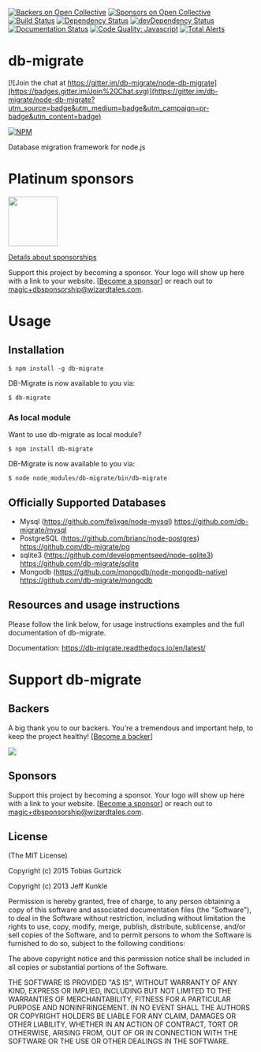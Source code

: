 [![Backers on Open Collective](https://opencollective.com/node-db-migrate/backers/badge.svg)](#backers) [![Sponsors on Open Collective](https://opencollective.com/node-db-migrate/sponsors/badge.svg)](#sponsors)
[![Build Status](https://travis-ci.org/db-migrate/node-db-migrate.svg?branch=master)](https://travis-ci.org/db-migrate/node-db-migrate)
[![Dependency Status](https://david-dm.org/db-migrate/node-db-migrate.svg)](https://david-dm.org/db-migrate/node-db-migrate)
[![devDependency Status](https://david-dm.org/db-migrate/node-db-migrate/dev-status.svg)](https://david-dm.org/db-migrate/node-db-migrate#info=devDependencies)
[![Documentation Status](https://readthedocs.org/projects/db-migrate/badge/?version=latest)](https://readthedocs.org/projects/db-migrate/?badge=latest)
[![Code Quality: Javascript](https://img.shields.io/lgtm/grade/javascript/g/db-migrate/node-db-migrate.svg?logo=lgtm&logoWidth=18)](https://lgtm.com/projects/g/db-migrate/node-db-migrate/context:javascript)
[![Total Alerts](https://img.shields.io/lgtm/alerts/g/db-migrate/node-db-migrate.svg?logo=lgtm&logoWidth=18)](https://lgtm.com/projects/g/db-migrate/node-db-migrate/alerts)

# db-migrate

[![Join the chat at https://gitter.im/db-migrate/node-db-migrate](https://badges.gitter.im/Join%20Chat.svg)](https://gitter.im/db-migrate/node-db-migrate?utm_source=badge&utm_medium=badge&utm_campaign=pr-badge&utm_content=badge)

[![NPM](https://nodei.co/npm/db-migrate.png?downloads=true&downloadRank=true)](https://nodei.co/npm/db-migrate/)

Database migration framework for node.js

# Platinum sponsors

[<img src="https://www.wizardtales.com/wzrdtales.png" width="100">](https://www.wizardtales.com)

[Details about sponsorships](https://github.com/db-migrate/node-db-migrate/issues/605)

Support this project by becoming a sponsor. Your logo will show up here with a link to your website. [[Become a sponsor](https://opencollective.com/node-db-migrate#sponsor)] or reach out to magic+dbsponsorship@wizardtales.com.

# Usage

## Installation

    $ npm install -g db-migrate

DB-Migrate is now available to you via:

    $ db-migrate
    
### As local module

Want to use db-migrate as local module?

    $ npm install db-migrate

DB-Migrate is now available to you via:

    $ node node_modules/db-migrate/bin/db-migrate

## Officially Supported Databases

- Mysql (https://github.com/felixge/node-mysql)
  https://github.com/db-migrate/mysql
- PostgreSQL (https://github.com/brianc/node-postgres)
  https://github.com/db-migrate/pg
- sqlite3 (https://github.com/developmentseed/node-sqlite3)
  https://github.com/db-migrate/sqlite
- Mongodb (https://github.com/mongodb/node-mongodb-native)
  https://github.com/db-migrate/mongodb

## Resources and usage instructions

Please follow the link below, for usage instructions examples and the full
documentation of db-migrate.

Documentation: https://db-migrate.readthedocs.io/en/latest/

# Support db-migrate

## Backers

A big thank you to our backers. You're a tremendous and important help, to keep the project healthy! [[Become a backer](https://opencollective.com/node-db-migrate#backer)]

<a href="https://opencollective.com/node-db-migrate#backers" target="_blank"><img src="https://opencollective.com/node-db-migrate/backers.svg?width=890"></a>

## Sponsors

Support this project by becoming a sponsor. Your logo will show up here with a link to your website. [[Become a sponsor](https://opencollective.com/node-db-migrate#sponsor)] or reach out to magic+dbsponsorship@wizardtales.com.

## License

(The MIT License)

Copyright (c) 2015 Tobias Gurtzick

Copyright (c) 2013 Jeff Kunkle

Permission is hereby granted, free of charge, to any person obtaining
a copy of this software and associated documentation files (the
"Software"), to deal in the Software without restriction, including
without limitation the rights to use, copy, modify, merge, publish,
distribute, sublicense, and/or sell copies of the Software, and to
permit persons to whom the Software is furnished to do so, subject to
the following conditions:

The above copyright notice and this permission notice shall be
included in all copies or substantial portions of the Software.

THE SOFTWARE IS PROVIDED "AS IS", WITHOUT WARRANTY OF ANY KIND,
EXPRESS OR IMPLIED, INCLUDING BUT NOT LIMITED TO THE WARRANTIES OF
MERCHANTABILITY, FITNESS FOR A PARTICULAR PURPOSE AND
NONINFRINGEMENT. IN NO EVENT SHALL THE AUTHORS OR COPYRIGHT HOLDERS BE
LIABLE FOR ANY CLAIM, DAMAGES OR OTHER LIABILITY, WHETHER IN AN ACTION
OF CONTRACT, TORT OR OTHERWISE, ARISING FROM, OUT OF OR IN CONNECTION
WITH THE SOFTWARE OR THE USE OR OTHER DEALINGS IN THE SOFTWARE.
